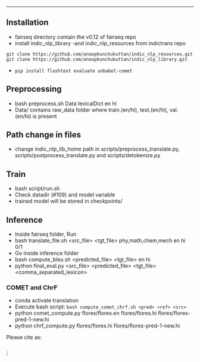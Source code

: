 
--------------------------------------------------------------------------------

## Installation

- fairseq directory contain the v0.12 of fairseq repo
- install indic_nlp_library -and indic_nlp_resources from indictrans repo

```
git clone https://github.com/anoopkunchukuttan/indic_nlp_resources.git
git clone https://github.com/anoopkunchukuttan/indic_nlp_library.git
```
- `pip install flashtext evaluate unbabel-comet`
## Preprocessing
- bash preprocess.sh Data lexicalDict en hi
- Data/ contains raw_data folder where train.(en/hi), test.(en/hi), val.(en/hi) is present

## Path change in files
- change indic_nlp_lib_home path in scripts/preprocess_translate.py, scripts/postprocess_translate.py and scripts/detokenize.py

## Train
- bash script/run.sh
- Check datadir (#109) and model variable
- trained model will be stored in checkpoints/

## Inference

- Inside fairseq folder, Run
- bash translate_file.sh <src_file>  <tgt_file> phy,math,chem,mech en hi 0/1
- Go inside inference folder 
- bash compute_bleu.sh <predicted_file> <tgt_file> en hi
- python final_eval.py <src_file> <predicted_file> <tgt_file>  <comma_separated_lexicon>

### COMET and ChrF
- conda activate translation
- Execute bash script: `bash compute_comet_chrf.sh <pred> <ref> <src> `
- python comet_compute.py flores/flores.en flores/flores.hi flores/flores-pred-1-new.hi
- python chrf_compute.py  flores/flores.hi flores/flores-pred-1-new.hi


Please cite as:

``` bibtex

}
```

